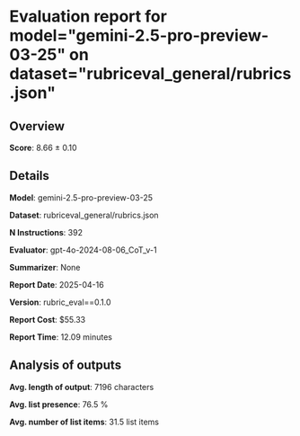 # Evaluation report for model="gemini-2.5-pro-preview-03-25" on dataset="rubriceval_general/rubrics.json"

## Overview
**Score**: 8.66 ± 0.10

## Details
**Model**: gemini-2.5-pro-preview-03-25

**Dataset**: rubriceval_general/rubrics.json

**N Instructions**: 392

**Evaluator**: gpt-4o-2024-08-06_CoT_v-1

**Summarizer**: None

**Report Date**: 2025-04-16

**Version**: rubric_eval==0.1.0

**Report Cost**: $55.33

**Report Time**: 12.09 minutes

## Analysis of outputs
**Avg. length of output**: 7196 characters

**Avg. list presence**: 76.5 %

**Avg. number of list items**: 31.5 list items


